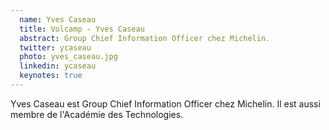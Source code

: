 ```yaml
---
  name: Yves Caseau
  title: Volcamp - Yves Caseau
  abstract: Group Chief Information Officer chez Michelin.
  twitter: ycaseau
  photo: yves_caseau.jpg
  linkedin: ycaseau
  keynotes: true
---
```

Yves Caseau est Group Chief Information Officer chez Michelin.
Il est aussi membre de l'Académie des Technologies.